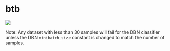 btb
====

[![](https://img.shields.io/badge/docs-latest-blue.svg)](https://hdi-project.github.io/BTB/)


Note: Any dataset with less than 30 samples will fail for the DBN classifier unless the DBN `minibatch_size` constant is changed to match the number of samples.
